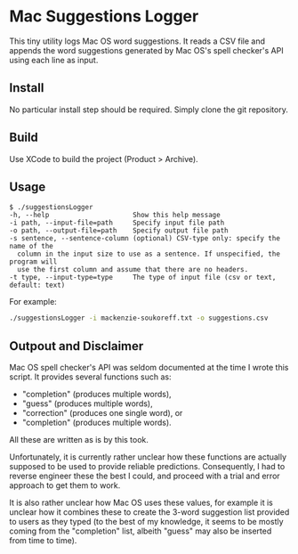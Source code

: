 # Mac Suggestions Logger

This tiny utility logs Mac OS word suggestions. It reads a CSV file and appends the word suggestions generated by Mac OS's spell checker's API using each line as input.


## Install

No particular install step should be required. Simply clone the git repository.


## Build

Use XCode to build the project (Product > Archive).

## Usage

```
$ ./suggestionsLogger
-h, --help                     Show this help message
-i path, --input-file=path     Specify input file path
-o path, --output-file=path    Specify output file path
-s sentence, --sentence-column (optional) CSV-type only: specify the name of the
  column in the input size to use as a sentence. If unspecified, the program will
  use the first column and assume that there are no headers.
-t type, --input-type=type     The type of input file (csv or text, default: text)
```

For example:

```sh
./suggestionsLogger -i mackenzie-soukoreff.txt -o suggestions.csv
```

## Outpout and Disclaimer

Mac OS spell checker's API was seldom documented at the time I wrote this script. It provides several functions such as:

- "completion" (produces multiple words),
- "guess" (produces multiple words),
- "correction" (produces one single word), or
- "completion" (produces multiple words).

All these are written as is by this took.

Unfortunately, it is currently rather unclear how these functions are actually supposed to be used to provide reliable predictions. Consequently, I had to reverse engineer these the best I could, and proceed with a trial and error approach to get them to work.

It is also rather unclear how Mac OS uses these values, for example it is unclear how it combines these to create the 3-word suggestion list provided to users as they typed (to the best of my knowledge, it seems to be mostly coming from the "completion" list, albeith "guess" may also be inserted from time to time).

